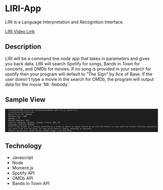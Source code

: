 # LIRI-App

LIRI is a Language Interpretation and Recognition Interface.

[LIRI Video Link](https://drive.google.com/file/d/1jZNPppFQ0LX_8AMnIiq4CYGmo9zPu_6e/view?usp=sharing "LIRI Video Link")

## Description

LIRI will be a command line node app that takes in parameters and gives you back data. LIRI will search Spotify for songs, Bands in Town for concerts, and OMDb for movies. If no song is provided in your search for spotify then your program will default to "The Sign" by Ace of Base. If the user doesn't type a movie in the search for OMDb, the program will output data for the movie 'Mr. Nobody.'
 

## Sample View

![LIRI Bot Screenshot](/assets/images/screenshot-01.jpg/)

## Technology

+ Javascript
+ Node
+ Moment.js
+ Spotify API
+ OMDb API
+ Bands in Town API